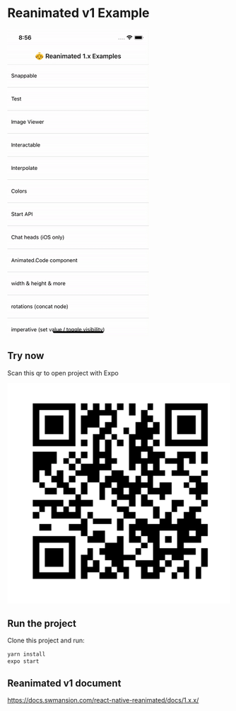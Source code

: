# Reanimated v1 Example

![alt text](./github/demo-gif.gif "qr")

## Try now

Scan this qr to open project with Expo

![alt text](./github/qr-expo.png)

## Run the project

Clone this project and run:

```
yarn install
expo start
```

## Reanimated v1 document

https://docs.swmansion.com/react-native-reanimated/docs/1.x.x/
